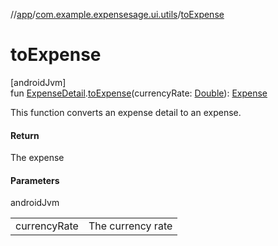 //[app](../../index.md)/[com.example.expensesage.ui.utils](index.md)/[toExpense](to-expense.md)

# toExpense

[androidJvm]\
fun [ExpenseDetail](-expense-detail/index.md).[toExpense](to-expense.md)(currencyRate: [Double](https://kotlinlang.org/api/latest/jvm/stdlib/kotlin/-double/index.html)): [Expense](../com.example.expensesage.data.expenses/-expense/index.md)

This function converts an expense detail to an expense.

#### Return

The expense

#### Parameters

androidJvm

| | |
|---|---|
| currencyRate | The currency rate |
